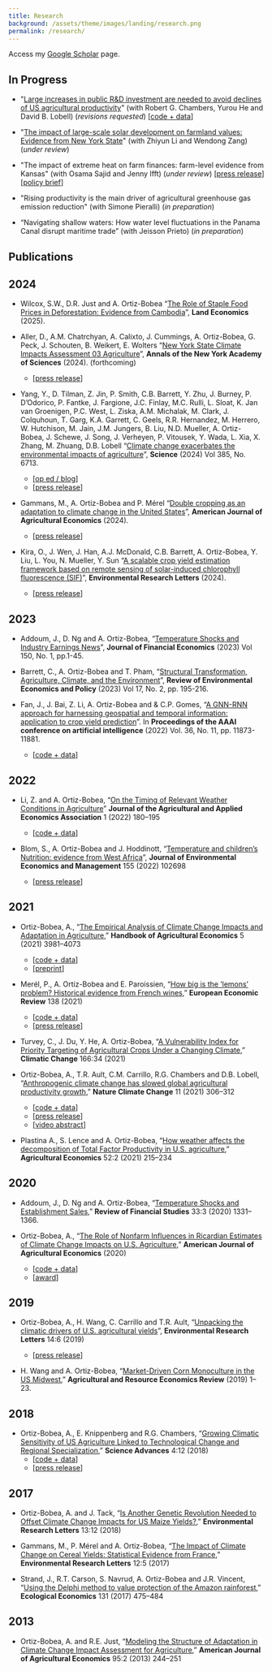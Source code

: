 ```yaml
---
title: Research
background: /assets/theme/images/landing/research.png
permalink: /research/
---
```


Access my [Google Scholar](https://scholar.google.com/citations?user=kEZ0ezkAAAAJ) page.

## In Progress

- "[Large increases in public R&D investment are needed to avoid declines of US agricultural productivity](https://arxiv.org/abs/2405.08159)" (with Robert G. Chambers, Yurou He and David B. Lobell) (*revisions requested*) [[code + data](https://doi.org/10.6077/q59w-tj45)]

- "[The impact of large-scale solar development on farmland values: Evidence from New York State](https://papers.ssrn.com/sol3/papers.cfm?abstract_id=4942012)" (with Zhiyun Li and Wendong Zang) (*under review*)

- "The impact of extreme heat on farm finances: farm-level evidence from Kansas" (with Osama Sajid and Jenny Ifft) (*under review*) [[press release](https://news.cornell.edu/stories/2024/01/report-warmer-planet-will-trigger-increased-farm-losses)] [[policy brief](https://business.edf.org/insights/extreme-heat-financial-farm-kansas/)]

- "Rising productivity is the main driver of agricultural greenhouse gas emission reduction" (with Simone Pieralli) (*in preparation*)

- “Navigating shallow waters: How water level fluctuations in the Panama Canal disrupt maritime trade” (with Jeisson Prieto) (*in preparation*)

## Publications

## 2024

- Wilcox, S.W., D.R. Just and A. Ortiz-Bobea “[The Role of Staple Food Prices in Deforestation: Evidence from Cambodia](https://doi.org/10.3368/le.101.1.100423-0097R)”, **Land Economics** (2025).

- Aller, D.,  A.M. Chatrchyan, A. Calixto, J. Cummings, A. Ortiz-Bobea, G. Peck, J. Schouten, B. Weikert, E. Wolters “[New York State Climate Impacts Assessment 03 Agriculture](https://nysclimateimpacts.org/wp-content/uploads/2024/02/Assessment-ch3-agriculture-01-31-24.pdf)”, **Annals of the New York Academy of Sciences** (2024). (forthcoming) 
  - [[press release](https://news.cornell.edu/stories/2024/02/nys-agricultural-assessment-cultivates-climate-crisis-solutions)]


- Yang, Y., D. Tilman, Z. Jin, P. Smith, C.B. Barrett, Y. Zhu, J. Burney, P. D’Odorico, P. Fantke, J. Fargione, J.C. Finlay, M.C. Rulli, L. Sloat, K. Jan van Groenigen, P.C. West, L. Ziska, A.M. Michalak, M. Clark, J. Colquhoun, T. Garg, K.A. Garrett, C. Geels, R.R. Hernandez, M. Herrero, W. Hutchison, M. Jain, J.M. Jungers, B. Liu, N.D. Mueller, A. Ortiz-Bobea, J. Schewe, J. Song, J. Verheyen, P. Vitousek, Y. Wada, L. Xia, X. Zhang, M. Zhuang, D.B. Lobell “[Climate change exacerbates the environmental impacts of agriculture](https://doi.org/10.1126/science.adn3747)”, **Science** (2024) Vol 385, No. 6713.
  - [[op ed / blog](https://voxdev.org/topic/agriculture/feedback-loop-between-climate-change-and-agriculture)]
  - [[press release](https://business.cornell.edu/hub/2024/09/12/climate-change-worsens-agricultures-environmental-impact/)]


- Gammans, M., A. Ortiz-Bobea and P. Mérel “[Double cropping as an adaptation to climate change in the United States](https://doi.org/10.1111/ajae.12491)”, **American Journal of Agricultural Economics** (2024).
  - [[press release](https://www.aaea.org/about-aaea/media--public-relations/press-releases/double-cropping-as-an-adaptation-to-climate-change-in-the-united-states)]

- Kira, O., J. Wen, J. Han, A.J. McDonald, C.B. Barrett, A. Ortiz-Bobea, Y. Liu, L. You, N. Mueller,  Y. Sun “[A scalable crop yield estimation framework based on remote sensing of solar-induced chlorophyll fluorescence (SIF)](https://doi.org/10.1088/1748-9326/ad3142)”, **Environmental Research Letters** (2024).
  - [[press release](https://news.cornell.edu/stories/2024/05/satellite-images-plants-fluorescence-can-predict-crop-yields)]


## 2023

- Addoum, J., D. Ng and A. Ortiz-Bobea, “[Temperature Shocks and Industry Earnings News](https://doi.org/10.1016/j.jfineco.2023.07.002)”, **Journal of Financial Economics** (2023) Vol 150, No. 1, pp.1-45.

- Barrett, C., A. Ortiz-Bobea and T. Pham, “[Structural Transformation, Agriculture, Climate, and the Environment](https://www.journals.uchicago.edu/doi/10.1086/725319)”, **Review of Environmental Economics and Policy** (2023) Vol 17, No. 2, pp. 195-216.

- Fan, J., J. Bai, Z. Li, A. Ortiz-Bobea and & C.P. Gomes, “[A GNN-RNN approach for harnessing geospatial and temporal information: application to crop yield prediction](https://ojs.aaai.org/index.php/AAAI/article/view/21444)”. In **Proceedings of the AAAI conference on artificial intelligence** (2022) Vol. 36, No. 11, pp. 11873-11881.
  - [[code + data](https://github.com/JunwenBai/GNN-RNN)]


## 2022

- Li, Z. and A. Ortiz-Bobea, “[On the Timing of Relevant Weather Conditions in Agriculture]( https://doi.org/10.1002/jaa2.21)” **Journal of the Agricultural and Applied Economics Association** 1 (2022) 180–195 
  - [[code + data](https://archive.ciser.cornell.edu/reproduction-packages/2882)]

- Blom, S., A. Ortiz-Bobea and J. Hoddinott, “[Temperature and children’s Nutrition: evidence from West Africa](https://doi.org/10.1016/j.jeem.2022.102698)”, **Journal of Environmental Economics and Management** 155 (2022) 102698
  - [[press release](https://news.cornell.edu/stories/2022/07/extreme-heat-exposure-worsens-child-malnutrition)]


## 2021

- Ortiz-Bobea, A., “[The Empirical Analysis of Climate Change Impacts and Adaptation in Agriculture](https://www.sciencedirect.com/science/article/pii/S1574007221000025),” **Handbook of Agricultural Economics** 5 (2021) 3981–4073
  - [[code + data](https://archive.ciser.cornell.edu/reproduction-packages/2856)] 
  - [[preprint](https://arxiv.org/abs/2105.12044)]

- Merél, P., A. Ortiz-Bobea and E. Paroissien, “[How big is the ‘lemons’ problem? Historical evidence from French wines](https://doi.org/10.1016/j.euroecorev.2021.103824),” **European Economic Review** 138 (2021)
  - [[code + data](https://doi.org/10.6077/zqcs-2544)]
  - [[press release](https://news.cornell.edu/stories/2021/07/vive-la-difference-when-lemons-masquerade-plums)]

- Turvey, C., J. Du, Y. He, A. Ortiz-Bobea, “[A Vulnerability Index for Priority Targeting of Agricultural Crops Under a Changing Climate](https://doi.org/10.1007/s10584-021-03135-8),” **Climatic Change** 166:34 (2021)

- Ortiz-Bobea, A., T.R. Ault, C.M. Carrillo, R.G. Chambers and D.B. Lobell, “[Anthropogenic climate change has slowed global agricultural productivity growth](https://doi.org/10.1038/s41558-021-01000-1),” **Nature Climate Change** 11 (2021) 306–312
  - [[code + data](https://archive.ciser.cornell.edu/reproduction-packages/2840)] 
  - [[press release](https://news.cornell.edu/stories/2021/04/climate-change-has-cost-7-years-ag-productivity-growth)] 
  - [[video abstract](https://www.youtube.com/watch?v=zsZ6vHO6xAA)]

- Plastina A., S. Lence and A. Ortiz-Bobea, “[How weather affects the decomposition of Total Factor Productivity in U.S. agriculture](https://doi.org/10.1111/agec.12615),” **Agricultural Economics** 52:2 (2021) 215–234

## 2020

- Addoum, J., D. Ng and A. Ortiz-Bobea, “[Temperature Shocks and Establishment Sales](https://doi.org/10.1093/rfs/hhz126),” **Review of Financial Studies** 33:3 (2020) 1331–1366.

- Ortiz-Bobea, A., “[The Role of Nonfarm Influences in Ricardian Estimates of Climate Change Impacts on U.S. Agriculture](https://doi.org/10.1093/ajae/aaz047),” **American Journal of Agricultural Economics** (2020)
  - [[code + data](https://doi.org/10.6077/2dhd-f934)]
  - [[award](https://www.aaea.org/about-aaea/awards-and-honors/aaea-annual-awards/aaea-annual-award-winners/2021-aaea-award-winners)]

## 2019

- Ortiz-Bobea, A., H. Wang, C. Carrillo and T.R. Ault, “[Unpacking the climatic drivers of U.S. agricultural yields](https://iopscience.iop.org/article/10.1088/1748-9326/ab1e75)”, **Environmental Research Letters** 14:6 (2019)
  - [[press release](https://news.cornell.edu/stories/2019/05/heat-not-drought-will-drive-lower-crop-yields-researchers-say)]

- H. Wang and A. Ortiz-Bobea, “[Market-Driven Corn Monoculture in the US Midwest](https://doi.org/10.1017/age.2019.4),” **Agricultural and Resource Economics Review** (2019) 1–23.

## 2018

- Ortiz-Bobea, A., E. Knippenberg and R.G. Chambers, “[Growing Climatic Sensitivity of US Agriculture Linked to Technological Change and Regional Specialization](http://advances.sciencemag.org/content/4/12/eaat4343),” **Science Advances** 4:12 (2018)
  - [[code + data](https://doi.org/10.6077/f26v-xz15)] 
  - [[press release](https://news.cornell.edu/stories/2018/12big-picture-look-climate-change-impact-us-agriculture-midwest-risk)]

## 2017

- Ortiz-Bobea, A. and J. Tack, “[Is Another Genetic Revolution Needed to Offset Climate Change Impacts for US Maize Yields?](),” **Environmental Research Letters** 13:12 (2018)

- Gammans, M., P. Mérel and A. Ortiz-Bobea, “[The Impact of Climate Change on Cereal Yields: Statistical Evidence from France](),” **Environmental Research Letters** 12:5 (2017)

- Strand, J., R.T. Carson, S. Navrud, A. Ortiz-Bobea and J.R. Vincent, “[Using the Delphi method to value protection of the Amazon rainforest](),” **Ecological Economics** 131 (2017) 475–484

## 2013

- Ortiz-Bobea, A. and R.E. Just, “[Modeling the Structure of Adaptation in Climate Change Impact Assessment for Agriculture](),” **American Journal of Agricultural Economics** 95:2 (2013) 244–251








